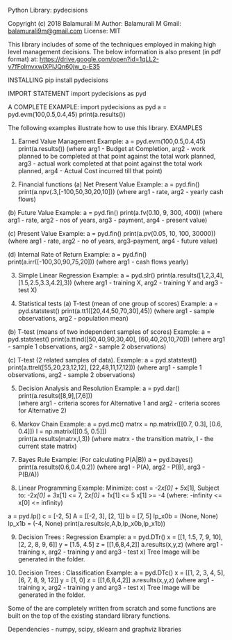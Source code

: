 Python Library: pydecisions

Copyright (c) 2018 Balamurali M
Author: Balamurali M
Gmail: balamurali9m@gmail.com
License: MIT

This library includes of some of the techniques employed in making high level management decisions.
The below information is also present (in pdf format) at: https://drive.google.com/open?id=1qLL2-v7fFoImvxwiXPlJQn60jw_p-E35

INSTALLING
pip install pydecisions

IMPORT STATEMENT
import pydecisions as pyd

A COMPLETE EXAMPLE:
import pydecisions as pyd
a = pyd.evm(100,0.5,0.4,45)
print(a.results())

The following examples illustrate how to use this library.
EXAMPLES

1. Earned Value Management
Example:
a = pyd.evm(100,0.5,0.4,45)
print(a.results())
(where arg1 - Budget at Completion, arg2 - work planned to be completed at that point against the total work planned, arg3 - actual work completed at that point against the total work planned, arg4 - Actual Cost incurred till that point)

2. Financial functions
(a) Net Present Value
Example:
a = pyd.fin()
print(a.npv(.3,[-100,50,30,20,10]))
(where arg1 - rate, arg2 - yearly cash flows)

(b) Future Value
Example:
a = pyd.fin()
print(a.fv(0.10, 9, 300, 400))
(where arg1 - rate, arg2 - nos of years, arg3 - payment, arg4 - present value)

(c) Present Value
Example:
a = pyd.fin()
print(a.pv(0.05, 10, 100, 30000)) 
(where arg1 - rate, arg2 - no of years, arg3-payment, arg4 - future value)

(d) Internal Rate of Return
Example:
a = pyd.fin()
print(a.irr([-100,30,90,75,20]))
(where arg1 - cash flows yearly)

3. Simple Linear Regression
Example:
a = pyd.slr()
print(a.results([1,2,3,4],[1.5,2.5,3.3,4.2],3))
(where arg1 - training X, arg2 - training Y and arg3 - test X)

4. Statistical tests
(a)  T-test (mean of one group of scores)
Example:
a = pyd.statstest()
print(a.tt1([20,44,50,70,30],45)) 
(where arg1 - sample observations, arg2 - population mean)

(b) T-test (means of two independent samples of scores)
Example:
a = pyd.statstest()
print(a.ttind([50,40,90,30,40], [60,40,20,10,70]))
(where arg1 -  sample 1 observations, arg2 - sample 2 observations)

(c) T-test (2 related samples of data).
Example:
a = pyd.statstest()
print(a.ttrel([55,20,23,12,12], [22,48,11,17,12])) 
(where arg1 - sample 1 observations, arg2 - sample 2 observations)

5. Decision Analysis and Resolution
Example:
a = pyd.dar()
print(a.results([8,9],[7,6]))  
(where arg1 - criteria scores for Alternative 1 and arg2 - criteria scores for Alternative 2) 

6. Markov Chain
Example:
a = pyd.mc()
matrx = np.matrix([[0.7, 0.3],
                 [0.6, 0.4]]) 
I = np.matrix([[0.5, 0.5]])    
print(a.results(matrx,I,3))
(where matrx - the transition matrix, I - the current state matrix)

7. Bayes Rule
Example:
(For calculating P(A|B))
a = pyd.bayes()
print(a.results(0.6,0.4,0.2))
(where arg1 - P(A), arg2 - P(B), arg3 - P(B/A))

8. Linear Programming
Example:
Minimize: cost = -2*x[0] + 5*x[1], Subject to: -2*x[0] + 3*x[1] <= 7, 2*x[0] + 1*x[1] <= 5
x[1] >= -4 (where: -infinity <= x[0] <= infinity)

a = pyd.lp()
c = [-2, 5]
A = [[-2, 3], [2, 1]]
b = [7, 5]
lp_x0b = (None, None)
lp_x1b = (-4, None)
print(a.results(c,A,b,lp_x0b,lp_x1b))

9.  Decision Trees : Regression
Example:
a = pyd.DTr()
x = [[1, 1.5, 7, 9, 10], [2, 2, 8, 9, 6]]
y = [1.5, 4.5]
z = [[1,6,8,4,2]]
a.results(x,y,z)
(where arg1 - training x, arg2 - training y and arg3 - test x)
Tree Image will be generated in the folder.

10. Decision Trees : Classification
Example:
a = pyd.DTc()
x = [[1, 2, 3, 4, 5], [6, 7, 8, 9, 12]]
y = [1, 0]
z = [[1,6,8,4,2]]
a.results(x,y,z)
(where arg1 - training x, arg2 - training y and arg3 - test x)
Tree Image will be generated in the folder.

Some of the are completely written from scratch and some functions are built on the top of the existing standard library functions. 

Dependencies - numpy, scipy, sklearn and graphviz libraries
